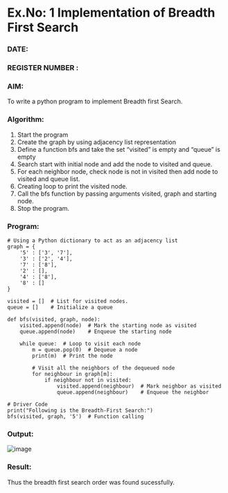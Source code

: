 # Ex.No: 1  Implementation of Breadth First Search 
### DATE:                                                                            
### REGISTER NUMBER : 
### AIM: 
To write a python program to implement Breadth first Search. 
### Algorithm:
1. Start the program
2. Create the graph by using adjacency list representation
3. Define a function bfs and take the set “visited” is empty and “queue” is empty
4. Search start with initial node and add the node to visited and queue.
5. For each neighbor node, check node is not in visited then add node to visited and queue list.
6.  Creating loop to print the visited node.
7.   Call the bfs function by passing arguments visited, graph and starting node.
8.   Stop the program.
### Program:
```
# Using a Python dictionary to act as an adjacency list
graph = {
    '5' : ['3', '7'],
    '3' : ['2', '4'],
    '7' : ['8'],
    '2' : [],
    '4' : ['8'],
    '8' : []
}

visited = []  # List for visited nodes.
queue = []    # Initialize a queue

def bfs(visited, graph, node):
    visited.append(node)  # Mark the starting node as visited
    queue.append(node)    # Enqueue the starting node

    while queue:  # Loop to visit each node
        m = queue.pop(0)  # Dequeue a node
        print(m)  # Print the node
        
        # Visit all the neighbors of the dequeued node
        for neighbour in graph[m]:
            if neighbour not in visited:
                visited.append(neighbour)  # Mark neighbor as visited
                queue.append(neighbour)    # Enqueue the neighbor

# Driver Code
print("Following is the Breadth-First Search:")
bfs(visited, graph, '5')  # Function calling
```

### Output:

![image](https://github.com/user-attachments/assets/d75608ba-39f3-4590-9b75-5479c1f400f5)

### Result:
Thus the breadth first search order was found sucessfully.
